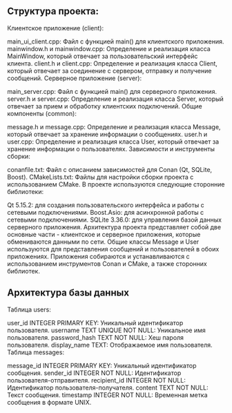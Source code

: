 ## Структура проекта:
Клиентское приложение (client):

main_ui_client.cpp: Файл с функцией main() для клиентского приложения.
mainwindow.h и mainwindow.cpp: Определение и реализация класса MainWindow, который отвечает за пользовательский интерфейс клиента.
client.h и client.cpp: Определение и реализация класса Client, который отвечает за соединение с сервером, отправку и получение сообщений.
Серверное приложение (server):

main_server.cpp: Файл с функцией main() для серверного приложения.
server.h и server.cpp: Определение и реализация класса Server, который отвечает за прием и обработку клиентских подключений.
Общие компоненты (common):

message.h и message.cpp: Определение и реализация класса Message, который отвечает за хранение информации о сообщениях.
user.h и user.cpp: Определение и реализация класса User, который отвечает за хранение информации о пользователях.
Зависимости и инструменты сборки:

conanfile.txt: Файл с описанием зависимостей для Conan (Qt, SQLite, Boost).
CMakeLists.txt: Файлы для настройки сборки проекта с использованием CMake.
В проекте используются следующие сторонние библиотеки:

Qt 5.15.2: для создания пользовательского интерфейса и работы с сетевыми подключениями.
Boost.Asio: для асинхронной работы с сетевыми подключениями.
SQLite 3.36.0: для управления базой данных серверного приложения.
Архитектура проекта представляет собой две основные части - клиентское и серверное приложения, которые обмениваются данными по сети. Общие классы Message и User используются для представления сообщений и пользователей в обоих приложениях. Приложения собираются и устанавливаются с использованием инструментов Conan и CMake, а также сторонних библиотек.

## Архитектура базы данных

Таблица users:

user_id INTEGER PRIMARY KEY: Уникальный идентификатор пользователя.
username TEXT UNIQUE NOT NULL: Уникальное имя пользователя.
password_hash TEXT NOT NULL: Хеш пароля пользователя.
display_name TEXT: Отображаемое имя пользователя.
Таблица messages:

message_id INTEGER PRIMARY KEY: Уникальный идентификатор сообщения.
sender_id INTEGER NOT NULL: Идентификатор пользователя-отправителя.
recipient_id INTEGER NOT NULL: Идентификатор пользователя-получателя.
content TEXT NOT NULL: Текст сообщения.
timestamp INTEGER NOT NULL: Временная метка сообщения в формате UNIX.

